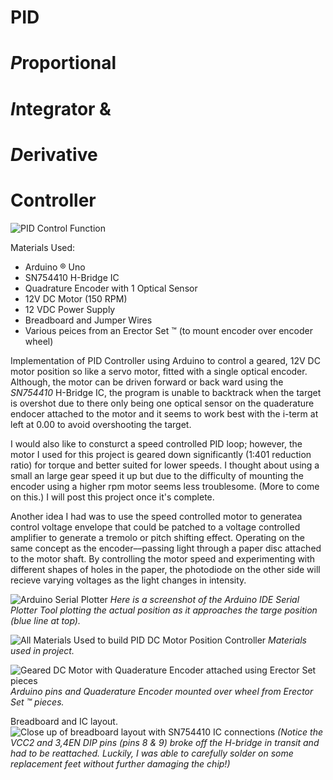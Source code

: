 # PID 

# ***P***roportional 
# ***I***ntegrator &
# ***D***erivative 

# Controller 

![PID Control Function](https://github.com/staceywhitmore-inl/PidControler/blob/master/media/PID_ControlFunction.PNG)


Materials Used:
* Arduino &#174; Uno
* SN754410 H-Bridge IC 
* Quadrature Encoder with 1 Optical Sensor
* 12V DC Motor (150 RPM)
* 12 VDC Power Supply 
* Breadboard and Jumper Wires
* Various peices from an Erector Set &trade; (to mount encoder over encoder wheel)

Implementation of PID Controller using Arduino to control a geared, 12V DC motor position so like a servo motor, 
fitted with a single optical encoder. Although, the motor can be driven forward or back ward using the *SN754410* H-Bridge IC, 
the program is unable to backtrack when the target is overshot due to there only being one optical sensor on the quaderature endocer
attached to the motor and it seems to work best with the i-term at left at 0.00 to avoid overshooting the target.   

I would also like to consturct a speed controlled PID loop; however, the motor I used for this project is geared down significantly 
(1:401 reduction ratio) for torque and better suited for lower speeds. 
I thought about using a small an large gear speed it up but due to the difficulty of mounting the encoder using a higher rpm motor seems less troublesome. (More to come on this.)
I will post this project once it's complete. 

Another idea I had was to use the speed controlled motor to generatea control voltage envelope that could be patched to 
a voltage controlled amplifier to generate a tremolo or pitch shifting effect. Operating on the same concept as the encoder––passing light 
through a paper disc attached to the motor shaft. By controlling the motor speed and experimenting with different shapes 
of holes in the paper, the photodiode on the other side will recieve varying voltages as the light changes in intensity. 


![Arduino Serial Plotter](https://github.com/staceywhitmore-inl/PidControler/blob/master/media/PidSerialPlotter.PNG?raw=true)
*Here is a screenshot of the Arduino IDE Serial Plotter Tool plotting the actual position as it approaches the targe position 
(blue line at top).*


![All Materials Used to build PID DC Motor Position Controller](https://github.com/staceywhitmore-inl/PidControler/blob/master/media/IMG-8604.jpg?raw=true)
*Materials used in project.*

 
![Geared DC Motor with Quaderature Encoder attached using Erector Set pieces](https://github.com/staceywhitmore-inl/PidControler/blob/master/media/IMG-8605.jpg?raw=true)
*Arduino pins and Quaderature Encoder mounted over wheel from Erector Set &trade; pieces.*


Breadboard and IC layout.
![Close up of breadboard layout with SN754410 IC connections](https://github.com/staceywhitmore-inl/PidControler/blob/master/media/IMG-8606.jpg?raw=true)
*(Notice the VCC2 and 3,4EN DIP pins (pins 8 & 9) broke off the H-bridge in transit and had to be reattached. Luckily, I was able to carefully solder on some replacement feet without further damaging the chip!)*


